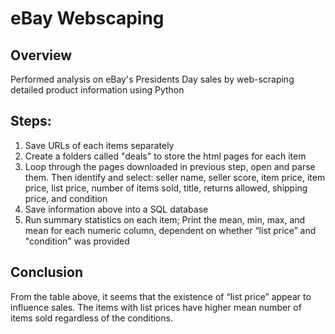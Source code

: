 # eBay Webscaping

## Overview
Performed analysis on eBay's Presidents Day sales by web-scraping detailed product information using Python

## Steps:
1. Save URLs of each items separately
2. Create a folders called "deals" to store the html pages for each item
3. Loop through the pages downloaded in previous step, open and parse them. Then identify and select: seller name, seller score, item price, item price, list price, number of items sold, title, returns allowed, shipping price, and condition
4. Save information above into a SQL database
5. Run summary statistics on each item; Print the mean, min, max, and mean for each numeric column, dependent on whether “list price” and "condition" was provided

## Conclusion
From the table above, it seems that the existence of “list price” appear to influence sales. The items with list prices have higher mean number of items sold regardless of the conditions.
